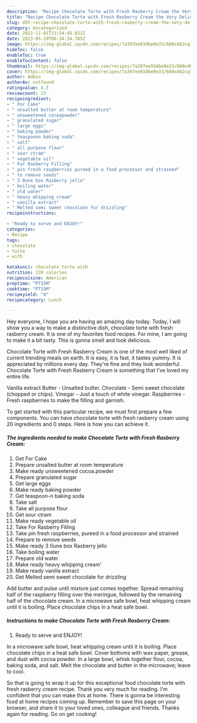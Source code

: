 ```yaml
---
description: "Recipe Chocolate Torte with Fresh Rasberry Cream the Very Delicious}"
title: "Recipe Chocolate Torte with Fresh Rasberry Cream the Very Delicious}"
slug: 497-recipe-chocolate-torte-with-fresh-rasberry-cream-the-very-delicious
category: Uncategorized
date: 2022-11-01T23:54:45.021Z
date: 2023-05-20T06:34:34.705Z
image: https://img-global.cpcdn.com/recipes/7a397ee93dbe0e33/680x482cq70/chocolate-torte-with-fresh-rasberry-cream-recipe-main-photo.jpg
hideToc: false
enableToc: true
enableTocContent: false
thumbnail: https://img-global.cpcdn.com/recipes/7a397ee93dbe0e33/680x482cq70/chocolate-torte-with-fresh-rasberry-cream-recipe-main-photo.jpg
cover: https://img-global.cpcdn.com/recipes/7a397ee93dbe0e33/680x482cq70/chocolate-torte-with-fresh-rasberry-cream-recipe-main-photo.jpg
author: Admin
authorAv: notfound
ratingvalue: 4.5
reviewcount: 13
recipeingredient:
- " For Cake"
- " unsalted butter at room temperature"
- " unsweetened cocoapowder"
- " granulated sugar"
- " large eggs"
- " baking powder"
- " teaspoonn baking soda"
- " salt"
- " all purpose flour"
- " sour ctram"
- " vegetable oil"
- " For Rasberry Filling"
- " pin fresh raspberries pureed in a food processor and strained"
- " to remove seeds"
- " 3 0une box Rasberry jello"
- " boiling water"
- " old water"
- " heavy whipping cream"
- " vanilla extract"
- " Melted semi sweet chocolate for drizzling"
recipeinstructions:

- "Ready to serve and ENJOY!"
categories:
- Recipe
tags:
- chocolate
- torte
- with

katakunci: chocolate torte with 
nutrition: 228 calories
recipecuisine: American
preptime: "PT15M"
cooktime: "PT33M"
recipeyield: "4"
recipecategory: Lunch

---
```



Hey everyone, I hope you are having an amazing day today. Today, I will show you a way to make a distinctive dish, chocolate torte with fresh rasberry cream. It is one of my favorites food recipes. For mine, I am going to make it a bit tasty. This is gonna smell and look delicious.

Chocolate Torte with Fresh Rasberry Cream is one of the most well liked of current trending meals on earth. It is easy, it is fast, it tastes yummy. It is appreciated by millions every day. They're fine and they look wonderful. Chocolate Torte with Fresh Rasberry Cream is something that I've loved my entire life.

Vanilla extract Butter - Unsalted butter. Chocolate - Semi sweet chocolate (chopped or chips). Vinegar - Just a touch of white vinegar. Raspberries - Fresh raspberries to make the filling and garnish.


To get started with this particular recipe, we must first prepare a few components. You can have chocolate torte with fresh rasberry cream using 20 ingredients and 0 steps. Here is how you can achieve it.

<!--inarticleads1-->

##### The ingredients needed to make Chocolate Torte with Fresh Rasberry Cream:

1. Get  For Cake
1. Prepare  unsalted butter at room temperature
1. Make ready  unsweetened cocoa.powder
1. Prepare  granulated sugar
1. Get  large eggs
1. Make ready  baking powder
1. Get  teaspoon-n baking soda
1. Take  salt
1. Take  all purpose flour
1. Get  sour ctram
1. Make ready  vegetable oil
1. Take  For Rasberry Filling
1. Take  pin fresh raspberries, pureed in a food processor and strained
1. Prepare  to remove seeds
1. Make ready  3 0une box Rasberry jello
1. Take  boiling water
1. Prepare  old water
1. Make ready  heavy whipping cream&#39;
1. Make ready  vanilla extract
1. Get  Melted semi sweet chocolate for drizzling


Add butter and pulse until mixture just comes together. Spread remaining half of the raspberry filling over the meringue, followed by the remaining half of the chocolate cream. In a microwave safe bowl, heat whipping cream until it is boiling. Place chocolate chips in a heat safe bowl. 

<!--inarticleads2-->

##### Instructions to make Chocolate Torte with Fresh Rasberry Cream:


1. Ready to serve and ENJOY!

In a microwave safe bowl, heat whipping cream until it is boiling. Place chocolate chips in a heat safe bowl. Cover bottoms with wax paper, grease, and dust with cocoa powder. In a large bowl, whisk together flour, cocoa, baking soda, and salt. Melt the chocolate and butter in the microwave; leave to cool. 

So that is going to wrap it up for this exceptional food chocolate torte with fresh rasberry cream recipe. Thank you very much for reading. I'm confident that you can make this at home. There is gonna be interesting food at home recipes coming up. Remember to save this page on your browser, and share it to your loved ones, colleague and friends. Thanks again for reading. Go on get cooking!

